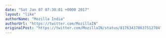 ```yaml
---
date: "Sat Jan 07 07:30:01 +0000 2017"
layout: "like"
authorName: "Mozilla India"
authorUrl: "https://twitter.com/MozillaIN"
originalPost: "https://twitter.com/MozillaIN/status/817634378637512704"
---
```

